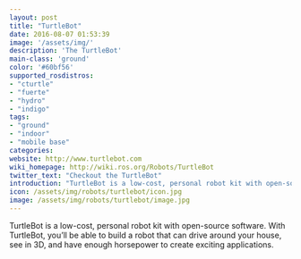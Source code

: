 ```yaml
---
layout: post
title: "TurtleBot"
date: 2016-08-07 01:53:39
image: '/assets/img/'
description: 'The TurtleBot'
main-class: 'ground'
color: '#60bf56'
supported_rosdistros:
- "cturtle"
- "fuerte"
- "hydro"
- "indigo"
tags:
- "ground"
- "indoor"
- "mobile base"
categories:
website: http://www.turtlebot.com
wiki_homepage: http://wiki.ros.org/Robots/TurtleBot
twitter_text: "Checkout the TurtleBot"
introduction: "TurtleBot is a low-cost, personal robot kit with open-source software"
icon: /assets/img/robots/turtlebot/icon.jpg
image: /assets/img/robots/turtlebot/image.jpg
---
```


TurtleBot is a low-cost, personal robot kit with open-source software. With TurtleBot, you’ll be able to build a robot that can drive around your house, see in 3D, and have enough horsepower to create exciting applications.
